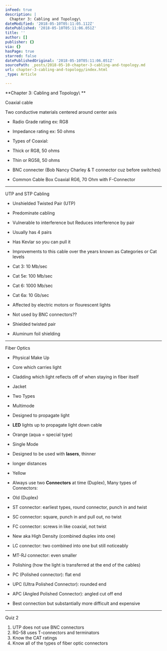 ```yaml
---
inFeed: true
description: |
  Chapter 3: Cabling and Topology\
dateModified: '2018-05-10T05:11:05.112Z'
datePublished: '2018-05-10T05:11:06.051Z'
title: ''
author: []
publisher: {}
via: {}
hasPage: true
starred: false
datePublishedOriginal: '2018-05-10T05:11:06.051Z'
sourcePath: _posts/2018-05-10-chapter-3-cabling-and-topology.md
url: chapter-3-cabling-and-topology/index.html
_type: Article

---
```

**Chapter 3: Cabling and Topology\\
**

Coaxial cable

Two conductive materials centered around center axis

* Radio Grade rating ex: RG8
* Impedance rating ex: 50 ohms
* Types of Coaxial:
* Thick or RG8, 50 ohms
* Thin or RG58, 50 ohms

* BNC connecter (Bob Nancy Charley & T connector cuz before switches)

* Common Cable Box Coaxial RG6, 70 Ohm with F-Connector

---

UTP and STP Cabling

* Unshielded Twisted Pair (UTP)

* Predominate cabling
* Vulnerable to interference but Reduces interference by pair
* Usually has 4 pairs
* Has Kevlar so you can pull it
* Improvements to this cable over the years known as Categories or Cat levels

* Cat 3: 10 Mb/sec
* Cat 5e: 100 Mb/sec
* Cat 6: 1000 Mb/sec
* Cat 6a: 10 Gb/sec

* Affected by electric motors or flourescent lights
* Not used by BNC connectors??

* Shielded twisted pair 

* Aluminum foil shielding

---

Fiber Optics

* Physical Make Up

* Core which carries light
* Cladding which light reflects off of when staying in fiber itself
* Jacket

* Two Types

* Multimode

* Designed to propagate light
* **LED** lights up to propagate light down cable
* Orange (aqua = special type)

* Single Mode

* Designed to be used with **lasers**, thinner
* longer distances
* Yellow

* Always use two **Connectors** at time (Duplex), Many types of Connectors:

* Old (Duplex)

* ST connector: earliest types, round connector, punch in and twist
* SC connector: square, punch in and pull out, no twist
* FC connector: screws in like coaxial, not twist

* New aka High Density (combined duplex into one) 

* LC connector: two combined into one but still noticeably 
* MT-RJ connector: even smaller

* Polishing (how the light is transferred at the end of the cables)

* PC (Polished connector): flat end
* UPC (Ultra Polished Connector): rounded end
* APC (Angled Polished Connector): angled cut off end

* Best connection but substantially more difficult and expensive

---

Quiz 2

1. UTP does not use BNC connectors
2. RG-58 uses T-connectors and terminators
3. Know the CAT ratings
4. Know all of the types of fiber optic connectors